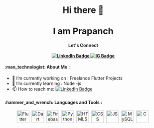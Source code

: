 <div align="center">
<h1>Hi there 👋 <br><br> <span>I am Prapanch</span></h2>
  <h4>Let's Connect<//h4>
  <br><br>
  <div id="badges" align="center">
  <a href="https://www.linkedin.com/in/prapanch-j/">
    <img src="https://img.shields.io/badge/LinkedIn-blue?style=for-the-badge&logo=linkedin&logoColor=white" alt="LinkedIn Badge"/>
  </a>
  <a href="https://www.instagram.com/_mr_offwhite/">
    <img src="https://img.shields.io/badge/Instagram-%23E4405F.svg?style=for-the-badge&logo=Instagram&logoColor=white" alt="IG Badge"/>
  </a>
</div>
</div>
<h4>:man_technologist: About Me :</h4>

- 🔭 I’m currently working on : Freelance Flutter Projects
- 🌱 I’m currently learning : Node -js
- 📫 How to reach me: <a href="https://www.linkedin.com/in/prapanch-j/">
    <img src="https://img.shields.io/badge/LinkedIn-blue?style=for-the-badge&logo=linkedin&logoColor=white" alt="LinkedIn Badge"/>
  </a>
  
 <h4>:hammer_and_wrench: Languages and Tools :</h4>
<div align="inline">
  <div align="center">
   <img src="https://cdn.jsdelivr.net/gh/devicons/devicon/icons/flutter/flutter-original.svg" title="Flutter"  alt="Flutter" width="40" height="40"/>&nbsp;
   <img src="https://cdn.jsdelivr.net/gh/devicons/devicon/icons/dart/dart-original-wordmark.svg" title="Dart"  alt="Dart" width="40" height="40"/>&nbsp;
   <img src="https://cdn.jsdelivr.net/gh/devicons/devicon/icons/firebase/firebase-plain.svg"  title="Firebase"  alt="Firebase" width="40" height="40"/>&nbsp;
   <img src="https://cdn.jsdelivr.net/gh/devicons/devicon/icons/python/python-original-wordmark.svg" title="Python"  alt="Python" width="40" height="40"/>&nbsp;
   <img src="https://cdn.jsdelivr.net/gh/devicons/devicon/icons/html5/html5-original-wordmark.svg" title="HTML5"  alt="HTML5" width="40" height="40"/>&nbsp;
   <img src="https://cdn.jsdelivr.net/gh/devicons/devicon/icons/css3/css3-original-wordmark.svg"  title="CSS"  alt="CSS" width="40" height="40"/>&nbsp;
    <img src="https://cdn.jsdelivr.net/gh/devicons/devicon/icons/javascript/javascript-original.svg"title="JS"  alt="JS" width="40" height="40"/>&nbsp;
    <img src="https://cdn.jsdelivr.net/gh/devicons/devicon/icons/mysql/mysql-original-wordmark.svg"  title="MySQL"  alt="MySQL" width="40" height="40"/>&nbsp;
   <img src="https://cdn.jsdelivr.net/gh/devicons/devicon/icons/c/c-original.svg" title="C"  alt="C" width="40" height="40"/>&nbsp;        
  </div>
 </div>
 <br><br>
 
 
